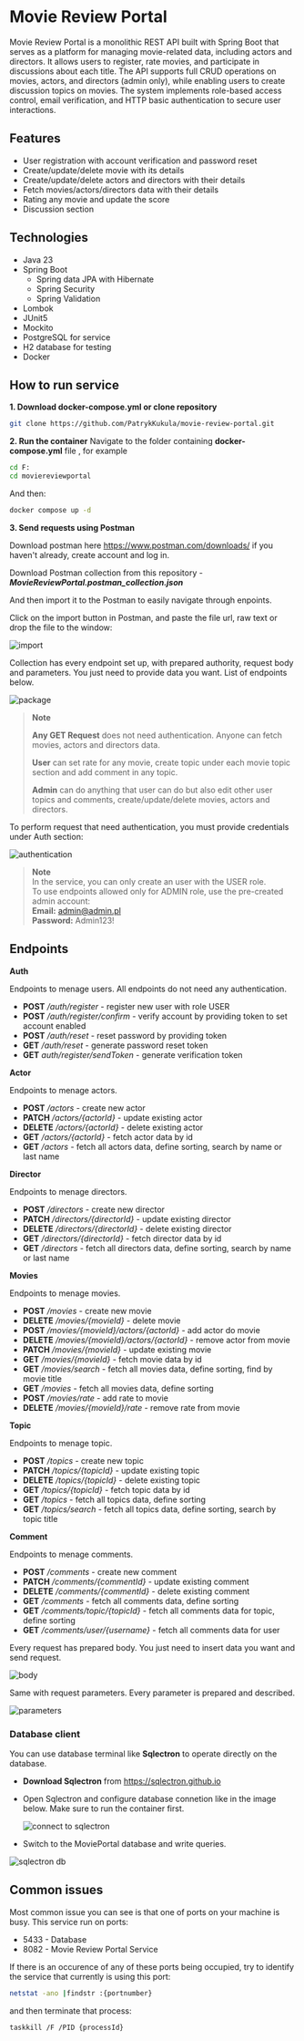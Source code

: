 # Movie Review Portal

Movie Review Portal is a monolithic REST API built with Spring Boot that serves as a platform for managing movie-related data, including actors and directors. It allows users to register, rate movies, and participate in discussions about each title.
The API supports full CRUD operations on movies, actors, and directors (admin only), while enabling users to create discussion topics on movies. The system implements role-based access control, email verification, and HTTP basic authentication to secure user interactions.


## Features
* User registration with account verification and password reset
* Create/update/delete movie with its details
* Create/update/delete actors and directors with their details
* Fetch movies/actors/directors data with their details
* Rating any movie and update the score
* Discussion section

## Technologies
- Java 23
- Spring Boot
   - Spring data JPA with Hibernate
   - Spring Security
   - Spring Validation
- Lombok
- JUnit5
- Mockito
- PostgreSQL for service
- H2 database for testing
- Docker

## How to run service
**1. Download docker-compose.yml or clone repository**
```bash
git clone https://github.com/PatrykKukula/movie-review-portal.git
```



**2.  Run the container**
Navigate to the folder containing **docker-compose.yml** file , for example
```bash
cd F:
cd moviereviewportal
```
And then:
```bash
docker compose up -d
```

**3. Send requests using Postman**

Download postman here https://www.postman.com/downloads/ if you haven't already, create account and log in.

Download Postman collection from this repository -  ***MovieReviewPortal.postman_collection.json***

And then import it to the Postman to easily navigate through enpoints.

Click on the import button in Postman, and paste the file url, raw text or drop the file to the window:

![import](https://github.com/user-attachments/assets/59c73cd6-8200-45e0-a42e-5f0a50602361)


Collection has every endpoint set up, with prepared authority, request body and parameters. You just need to provide data you want.
List of endpoints below. 

![package](https://github.com/user-attachments/assets/403081c5-c958-4df7-b53a-c9e5d3f2d5b7)

> **Note**
> 
>**Any GET Request** does not need authentication. Anyone can fetch movies, actors and directors data.
> 
>**User** can set rate for any movie, create topic under each movie topic section and add comment in any topic.
> 
>**Admin** can do anything that user can do but also edit other user topics and comments, create/update/delete movies, actors and directors.

To perform request that need authentication, you must provide credentials under Auth section:

![authentication](https://github.com/user-attachments/assets/0ce82fd4-ece7-48b3-acf5-9fd489db20b7)


> **Note**  
> In the service, you can only create an user with the USER role.  
> To use endpoints allowed only for ADMIN role, use the pre-created admin account:  
> **Email:** admin@admin.pl  
> **Password:** Admin123!

## **Endpoints**

**Auth**
  
Endpoints to menage users. All endpoints do not need any authentication. 

  - **POST** */auth/register* - register new user with role USER
  - **POST** */auth/register/confirm* - verify account by providing token to set account enabled
  - **POST** */auth/reset* - reset password by providing token
  - **GET** */auth/reset* - generate password reset token
  - **GET** *auth/register/sendToken* - generate verification token

**Actor**
  
Endpoints to menage actors.

  - **POST** */actors* - create new actor
  - **PATCH** */actors/{actorId}* - update existing actor
  - **DELETE** */actors/{actorId}* - delete existing actor
  - **GET** */actors/{actorId}* - fetch actor data by id
  - **GET** */actors* - fetch all actors data, define sorting, search by name or last name
 
**Director**
  
Endpoints to menage directors.

  - **POST** */directors* - create new director
  - **PATCH** */directors/{directorId}* - update existing director
  - **DELETE** */directors/{directorId}* - delete existing director
  - **GET** */directors/{directorId}* - fetch director data by id
  - **GET** */directors* - fetch all directors data, define sorting, search by name or last name

**Movies**
  
Endpoints to menage movies.

  - **POST** */movies* - create new movie
  - **DELETE** */movies/{movieId}* - delete movie
  - **POST** */movies/{movieId}/actors/{actorId}* - add actor do movie
  - **DELETE** */movies/{movieId}/actors/{actorId}* - remove actor from movie
  - **PATCH** */movies/{movieId}* - update existing movie
  - **GET** */movies/{movieId}* - fetch movie data by id
  - **GET** */movies/search* - fetch all movies data, define sorting, find by movie title
  - **GET** */movies* - fetch all movies data, define sorting
  - **POST** */movies/rate* - add rate to movie
  - **DELETE** */movies/{movieId}/rate* - remove rate from movie
    
**Topic**
  
Endpoints to menage topic.

- **POST** */topics* - create new topic
- **PATCH** */topics/{topicId}* - update existing topic
- **DELETE** */topics/{topicId}* - delete existing topic
- **GET** */topics/{topicId}* - fetch  topic data by id
- **GET** */topics* - fetch all topics data, define sorting
- **GET** */topics/search* - fetch all topics data, define sorting, search by topic title
    
**Comment**
  
Endpoints to menage comments.

- **POST** */comments* - create new comment
- **PATCH** */comments/{commentId}* - update existing comment
- **DELETE** */comments/{commentId}* - delete existing comment
- **GET** */comments* - fetch all comments data, define sorting
- **GET** */comments/topic/{topicId}* - fetch all comments data for topic, define sorting
- **GET** */comments/user/{username}* - fetch all comments data for user

Every request has prepared body. You just need to insert data you want and send request.

![body](https://github.com/user-attachments/assets/770f6c04-b690-427d-a649-836686f6666b)


Same with request parameters. Every parameter is prepared and described.


![parameters](https://github.com/user-attachments/assets/7eaaacb6-503b-4061-8c56-a32a322676ef)

### Database client

You can use database terminal like **Sqlectron** to operate directly on the database.

- **Download Sqlectron** from https://sqlectron.github.io
- Open Sqlectron and configure database connetion like in the image below. Make sure to run the container first.

  ![connect to sqlectron](https://github.com/user-attachments/assets/d2957743-9af3-4fa4-916a-4f268a899838)

- Switch to the MoviePortal database and write queries.

![sqlectron db](https://github.com/user-attachments/assets/259e46d1-146c-468b-addd-256b5e4dad44)

## Common issues

Most common issue you can see is that one of ports on your machine is busy. This service run on ports:
- 5433 - Database
- 8082 - Movie Review Portal Service

If there is an occurence of any of these ports being occupied, try to identify the service that currently is using this port:

```bash
netstat -ano |findstr :{portnumber}
```
and then terminate that process:

```bash
taskkill /F /PID {processId}
```








